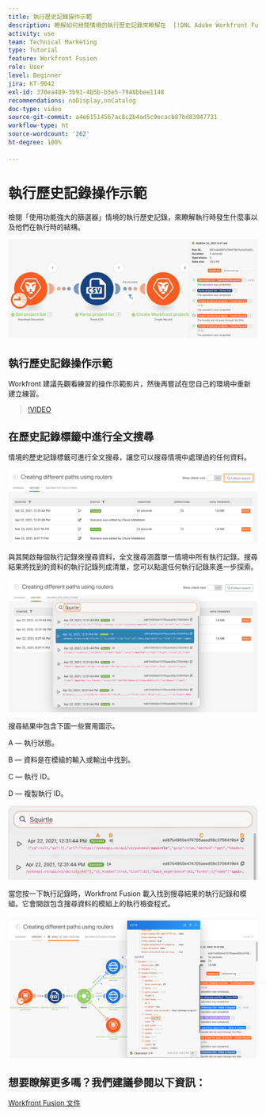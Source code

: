 ```yaml
---
title: 執行歷史記錄操作示範
description: 瞭解如何檢閱情境的執行歷史記錄來瞭解在  [!DNL Adobe Workfront Fusion] 時發生什麼事。
activity: use
team: Technical Marketing
type: Tutorial
feature: Workfront Fusion
role: User
level: Beginner
jira: KT-9042
exl-id: 370ea489-3b91-4b5b-b5e5-7948bbee1148
recommendations: noDisplay,noCatalog
doc-type: video
source-git-commit: a4e61514567ac8c2b4ad5c9ecacb87bd83947731
workflow-type: ht
source-wordcount: '262'
ht-degree: 100%

---
```


# 執行歷史記錄操作示範

檢閱「使用功能強大的篩選器」情境的執行歷史記錄，來瞭解執行時發生什麼事以及他們在執行時的結構。

![影像顯示 Fusion 情境的執行歷史記錄](assets/execution-history-and-scheduling-1.png)

## 執行歷史記錄操作示範

Workfront 建議先觀看練習的操作示範影片，然後再嘗試在您自己的環境中重新建立練習。

>[!VIDEO](https://video.tv.adobe.com/v/335283/?quality=12&learn=on)


## 在歷史記錄標籤中進行全文搜尋

情境的歷史記錄標籤可進行全文搜尋，讓您可以搜尋情境中處理過的任何資料。

![影像顯示搜尋執行歷史記錄](assets/execution-history-and-scheduling-2.png)

與其開啟每個執行記錄來搜尋資料，全文搜尋涵蓋單一情境中所有執行記錄。搜尋結果將找到的資料的執行記錄列成清單，您可以點選任何執行記錄來進一步探索。

![影像顯示搜尋執行歷史記錄](assets/execution-history-and-scheduling-3.png)

搜尋結果中包含下圖一些實用圖示。

A — 執行狀態。

B — 資料是在模組的輸入或輸出中找到。

C — 執行 ID。

D — 複製執行 ID。

![影像顯示執行歷史記錄的搜尋結果](assets/execution-history-and-scheduling-4.png)

當您按一下執行記錄時，Workfront Fusion 載入找到搜尋結果的執行記錄和模組。它會開啟包含搜尋資料的模組上的執行檢查程式。

![影像顯示執行歷史記錄的連結](assets/execution-history-and-scheduling-5.png)


## 想要瞭解更多嗎？我們建議參閱以下資訊：

[Workfront Fusion 文件](https://experienceleague.adobe.com/docs/workfront/using/adobe-workfront-fusion/workfront-fusion-2.html?lang=zh-Hant)
